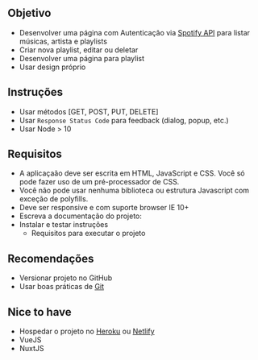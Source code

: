 ## Objetivo

- Desenvolver uma página com Autenticação via [Spotify API](https://developer.spotify.com/documentation/web-api/) para listar músicas, artista e playlists
- Criar nova playlist, editar ou deletar
- Desenvolver uma página para playlist
- Usar design próprio

## Instruções

- Usar métodos [GET, POST, PUT, DELETE]
- Usar `Response Status Code` para feedback (dialog, popup, etc.)
- Usar Node > 10

## Requisitos

- A aplicaçaão deve ser escrita em HTML, JavaScript e CSS. Você só pode fazer uso de um pré-processador de CSS.
- Você não pode usar nenhuma biblioteca ou estrutura Javascript com exceção de polyfills.
- Deve ser responsive e com suporte browser IE 10+
- Escreva a documentação do projeto:
- Instalar e testar instruções
  - Requisitos para executar o projeto
  
## Recomendações

- Versionar projeto no GitHub
- Usar boas práticas de [Git](https://nvie.com/posts/a-successful-git-branching-model/)

## Nice to have
- Hospedar o projeto no [Heroku](https://www.heroku.com/) ou [Netlify](https://www.netlify.com/)
- VueJS
- NuxtJS

